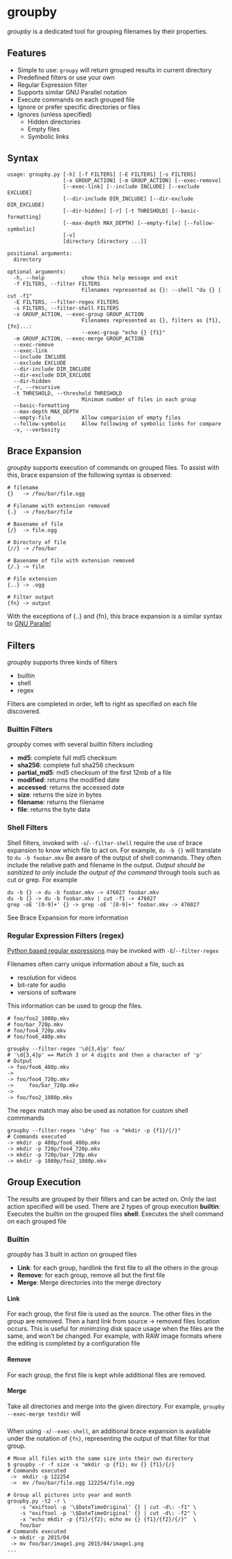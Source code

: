 # **groupby**

*groupby* is a dedicated tool for grouping filenames by their properties.

## Features
* Simple to use: `groupy` will return grouped results in current directory
* Predefined filters or use your own
* Regular Expression filter
* Supports similar GNU Parallel notation
* Execute commands on each grouped file
* Ignore or prefer specific directories or files
* Ignores (unless specified)
  * Hidden directories
  * Empty files
  * Symbolic links

## Syntax
```buildoutcfg
usage: groupby.py [-h] [-f FILTERS] [-E FILTERS] [-s FILTERS]
                  [-x GROUP_ACTION] [-m GROUP_ACTION] [--exec-remove]
                  [--exec-link] [--include INCLUDE] [--exclude EXCLUDE]
                  [--dir-include DIR_INCLUDE] [--dir-exclude DIR_EXCLUDE]
                  [--dir-hidden] [-r] [-t THRESHOLD] [--basic-formatting]
                  [--max-depth MAX_DEPTH] [--empty-file] [--follow-symbolic]
                  [-v]
                  [directory [directory ...]]

positional arguments:
  directory

optional arguments:
  -h, --help            show this help message and exit
  -f FILTERS, --filter FILTERS
                        Filenames represented as {}: --shell "du {} | cut -f1"
  -E FILTERS, --filter-regex FILTERS
  -s FILTERS, --filter-shell FILTERS
  -x GROUP_ACTION, --exec-group GROUP_ACTION
                        Filenames represented as {}, filters as {f1}, {fn}...:
                        --exec-group "echo {} {f1}"
  -m GROUP_ACTION, --exec-merge GROUP_ACTION
  --exec-remove
  --exec-link
  --include INCLUDE
  --exclude EXCLUDE
  --dir-include DIR_INCLUDE
  --dir-exclude DIR_EXCLUDE
  --dir-hidden
  -r, --recursive
  -t THRESHOLD, --threshold THRESHOLD
                        Minimum number of files in each group
  --basic-formatting
  --max-depth MAX_DEPTH
  --empty-file          Allow comparision of empty files
  --follow-symbolic     Allow following of symbolic links for compare
  -v, --verbosity
```

## Brace Expansion
*groupby* supports execution of commands on grouped files.
To assist with this, brace expansion of the following syntax is observed:
```buildoutcfg
# filename
{}   -> /foo/bar/file.ogg
 
# Filename with extension removed
{.}  -> /foo/bar/file

# Basename of file
{/}  -> file.ogg

# Directory of file
{//} -> /foo/bar

# Basename of file with extension removed
{/.} -> file

# File extension
{..} -> .ogg

# Filter output
{fn} -> output
```
With the exceptions of {..} and {fn}, this brace expansion is a similar syntax to [GNU Parallel](https://www.gnu.org/software/parallel/)

## Filters
*groupby* supports three kinds of filters
* builtin
* shell
* regex

Filters are completed in order, left to right as specified on each file discovered.
### Builtin Filters
*groupby* comes with several builtin filters including
* **md5**:  complete full md5 checksum
* **sha256**: complete full sha256 checksum
* **partial_md5**: md5 checksum of the first 12mb of a file
* **modified**: returns the modified date
* **accessed**: returns the accessed date
* **size**: returns the size in bytes
* **filename**: returns the filename
* **file**: returns the byte data

### Shell Filters
Shell filters, invoked with `-s`/`--filter-shell` require the use of brace expansion to know which file to act on.
For example, ```du -b {}``` will translate to ```du -b foobar.mkv```
Be aware of the output of shell commands. They often include the relative path and filename
in the output. *Output should be sanitized to only include the output of the command* through
tools such as cut or grep. For example
```buildoutcfg
du -b {} -> du -b foobar.mkv -> 476027 foobar.mkv
du -b {} -> du -b foobar.mkv | cut -f1 -> 476027
grep -oE '[0-9]+' {} -> grep -oE '[0-9]+' foobar.mkv -> 476027
```
See Brace Expansion for more information

### Regular Expression Filters (regex)
[Python based regular expressions](https://docs.python.org/3/library/re.html) 
may be invoked with `-E`/`--filter-regex`

Filenames often carry unique information about a file, such as
* resolution for videos
* bit-rate for audio
* versions of software

This information can be used to group the files.

```buildoutcfg
# foo/foo2_1080p.mkv
# foo/bar_720p.mkv
# foo/foo4_720p.mkv
# foo/foo6_480p.mkv

groupby --filter-regex '\d{3,4}p' foo/
# '\d{3,4}p' == Match 3 or 4 digits and then a character of 'p'
# Output
-> foo/foo6_480p.mkv
->
-> foo/foo4_720p.mkv
->     foo/bar_720p.mkv
->
-> foo/foo2_1080p.mkv
```
The regex match may also be used as notation for custom shell commmands

```buildoutcfg
groupby --filter-regex '\d+p' foo -x "mkdir -p {f1}/{/}"
# Commands executed
-> mkdir -p 480p/foo6_480p.mkv
-> mkdir -p 720p/foo4_720p.mkv
-> mkdir -p 720p/bar_720p.mkv
-> mkdir -p 1080p/foo2_1080p.mkv
```

## Group Execution
The results are grouped by their filters and can be acted on.
Only the last action specified will be used.
There are 2 types of group execution
**builtin**: Executes the builtin on the grouped files
**shell**: Executes the shell command on each grouped file

### Builtin
*groupby* has 3 built in action on grouped files
* **Link**: for each group, hardlink the first file to all the others in the group
* **Remove**: for each group, remove all but the first file
* **Merge**: Merge directories into the merge directory

#### Link
For each group, the first file is used as the source. The other files in the group
are removed. Then a hard link from source -> removed files location occurs.
This is useful for minimzing disk space usage when the files are the same, and won't
be changed. For example, with RAW image formats where the editing is completed by a configuration file

#### Remove
For each group, the first file is kept while additional files are removed.

#### Merge
Take all directories and merge into the given directory. For example,
`groupby --exec-merge testdir`
will 
###
When using `-x`/`--exec-shell`, an additional brace expansion is available under the notation of 
`{fn}`, representing the output of that filter for that group.

```buildoutcfg
# Move all files with the same size into their own directory
$ groupby -r -f size -x "mkdir -p {f1}; mv {} {f1}/{/}
# Commands executed
 ->  mkdir -p 122254
 ->  mv /foo/bar/file.ogg 122254/file.ogg

# Group all pictures into year and month
groupby.py -t2 -r \                             
    -s "exiftool -p '\$DateTimeOriginal' {} | cut -d\: -f1" \                   
    -s "exiftool -p '\$DateTimeOriginal' {} | cut -d\: -f2" \                   
    -x "echo mkdir -p {f1}/{f2}; echo mv {} {f1}/{f2}/{/}"  \                   
    foo/bar
# Commands executed
 -> mkdir -p 2015/04
 -> mv foo/bar/image1.png 2015/04/image1.png
...
```


